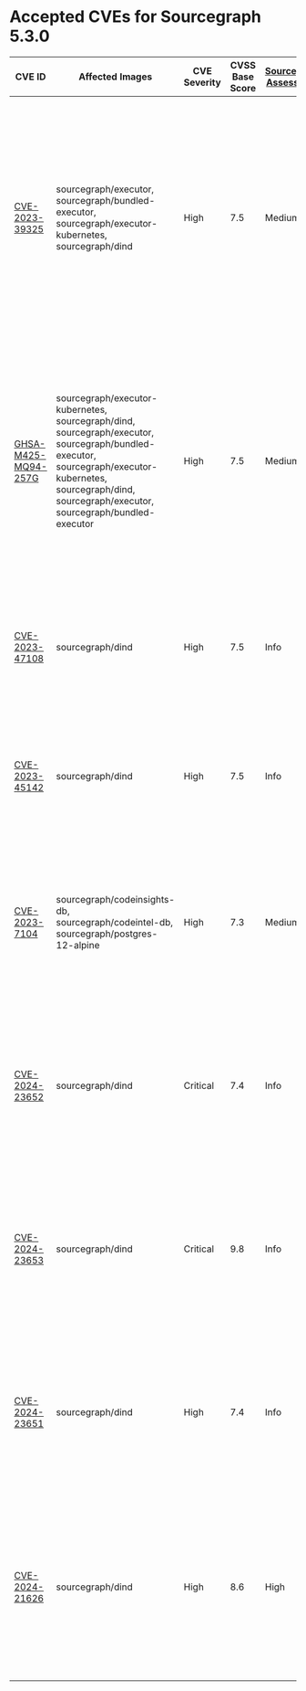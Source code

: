 # Accepted CVEs for Sourcegraph 5.3.0
| CVE ID | Affected Images | CVE Severity | CVSS Base Score | [Sourcegraph Assessment](../../../engineering/dev/policies/vulnerability-management-policy.md#severity-levels) | CVSS Environmental Score | Details  |
|-|-|-|-|-|-|- |
| [CVE-2023-39325](https://nvd.nist.gov/vuln/detail/CVE-2023-39325)| sourcegraph/executor, sourcegraph/bundled-executor, sourcegraph/executor-kubernetes, sourcegraph/dind | High| 7.5| Medium| 4.7| The services that are vulnerable to this issue are typically not exposed on the internet. The likelihood of exploitation is low and this does not have a significant impact on the security of the instance. The issue is not present in Sourcegraph itself. |
| [GHSA-M425-MQ94-257G](https://github.com/grpc/grpc-go)| sourcegraph/executor-kubernetes, sourcegraph/dind, sourcegraph/executor, sourcegraph/bundled-executor, sourcegraph/executor-kubernetes, sourcegraph/dind, sourcegraph/executor, sourcegraph/bundled-executor| High| 7.5| Medium| 4.7 | The services that are vulnerable to this issue are typically not exposed on the internet. The likelihood of exploitation is low and this does not have a significant impact on the security of the instance. The issue is not present in Sourcegraph itself. |
| [CVE-2023-47108](https://access.redhat.com/security/cve/CVE-2023-47108)| sourcegraph/dind| High| 7.5| Info| 0| This workload is not exposed and cannot be reached over the internet. This image is not part of standard deployments. |
| [CVE-2023-45142](https://access.redhat.com/security/cve/CVE-2023-45142)| sourcegraph/dind| High| 7.5| Info| 0| This workload is not exposed and cannot be reached over the internet. This image is not part of standard deployments. |
| [CVE-2023-7104](https://access.redhat.com/errata/RHSA-2024:0465)| sourcegraph/codeinsights-db, sourcegraph/codeintel-db, sourcegraph/postgres-12-alpine| High| 7.3| Medium | 4.1 | This is not exploitable over the internet. It would require an actor to write very specific SQLITE queries which is not possible in the default configuration. |
| [CVE-2024-23652](https://access.redhat.com/security/cve/CVE-2024-23652)| sourcegraph/dind| Critical| 7.4 | Info | 0 | We are not vulnerable for this issue as it requires access to our underlying infrastructure for exploitation. An actor cannot use this to gain access to our instances.|
| [CVE-2024-23653](https://access.redhat.com/security/cve/CVE-2024-23653)| sourcegraph/dind| Critical| 9.8| Info | 0 | We are not vulnerable for this issue as it requires access to our underlying infrastructure for exploitation. An actor cannot use this to gain access to our instances. |
| [CVE-2024-23651](https://access.redhat.com/security/cve/CVE-2024-23651)| sourcegraph/dind| High| 7.4| Info | 0 | We are not vulnerable for this issue as it requires access to our underlying infrastructure for exploitation. An actor cannot use this to gain access to our instances.|
| [CVE-2024-21626](http://packetstormsecurity.com/files/176993/runc-1.1.11-File-Descriptor-Leak-Privilege-Escalation.html)| sourcegraph/dind| High| 8.6| High | 8.6 | Dind is used for Kubernetes executors and is not part of the standard deployment. This issue is not fixed in the latest dind release, and we will upgrade once a patch is available. |
